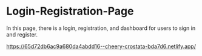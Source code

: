 # Login-Registration-Page

In this page, there is a login, registration, and dashboard for users to sign in and register.

https://65d72db6ac9a680da4abdd16--cheery-crostata-bda7d6.netlify.app/
